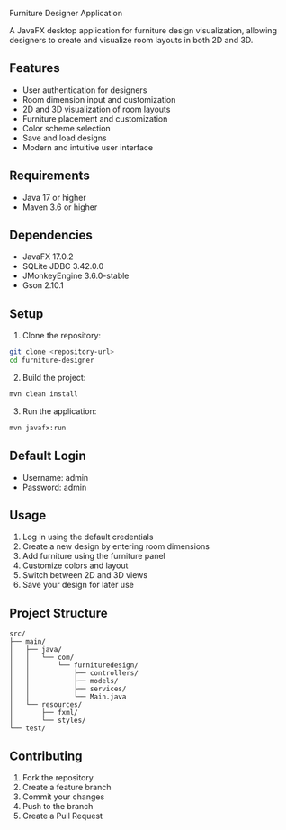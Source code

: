 
Furniture Designer Application

A JavaFX desktop application for furniture design visualization, allowing designers to create and visualize room layouts in both 2D and 3D.

## Features

- User authentication for designers
- Room dimension input and customization
- 2D and 3D visualization of room layouts
- Furniture placement and customization
- Color scheme selection
- Save and load designs
- Modern and intuitive user interface

## Requirements

- Java 17 or higher
- Maven 3.6 or higher

## Dependencies

- JavaFX 17.0.2
- SQLite JDBC 3.42.0.0
- JMonkeyEngine 3.6.0-stable
- Gson 2.10.1

## Setup

1. Clone the repository:

```bash
git clone <repository-url>
cd furniture-designer
```

2. Build the project:

```bash
mvn clean install
```

3. Run the application:

```bash
mvn javafx:run
```

## Default Login

- Username: admin
- Password: admin

## Usage

1. Log in using the default credentials
2. Create a new design by entering room dimensions
3. Add furniture using the furniture panel
4. Customize colors and layout
5. Switch between 2D and 3D views
6. Save your design for later use

## Project Structure

```
src/
├── main/
│   ├── java/
│   │   └── com/
│   │       └── furnituredesign/
│   │           ├── controllers/
│   │           ├── models/
│   │           ├── services/
│   │           └── Main.java
│   └── resources/
│       ├── fxml/
│       └── styles/
└── test/
```

## Contributing

1. Fork the repository
2. Create a feature branch
3. Commit your changes
4. Push to the branch
5. Create a Pull Request

